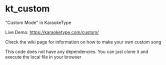 # kt_custom
"Custom Mode" in KaraokeType

Live Demo: https://karaoketype.com/custom/

Check the wiki page for information on how to make your own custom song

This code does not have any dependencies. You can just clone it and execute the local file in your browser
